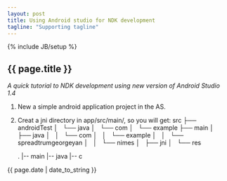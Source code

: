```yaml
---
layout: post 
title: Using Android studio for NDK development
tagline: "Supporting tagline"
---
```

{% include JB/setup %}

<h2>{{ page.title }}</h2>
<i>A quick tutorial to NDK development using new version of Android Studio 1.4</i>

1. New a simple android application project in the AS.
2. Creat a jni directory in app/src/main/, so you will get:
    src
    ├── androidTest
    │   └── java
    │       └── com
    │           └── example
    ├── main
    │   ├── java
    │   │   └── com
    │   │       └── example
    │   │           └── spreadtrumgeorgeyan
    │   │               └── nimes
    │   ├── jni
    │   └── res

	.
	|-- main
		|-- java
			|-- c

<p>{{ page.date | date_to_string }}</p>
